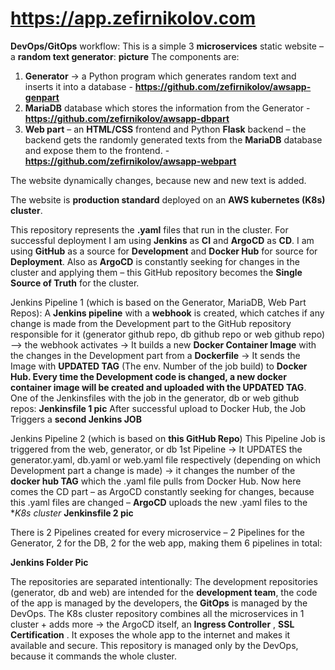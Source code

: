 # https://app.zefirnikolov.com

**DevOps/GitOps** workflow:
This is a simple 3 **microservices** static website – a **random text generator**:
**picture**
The components are: 
1. **Generator** -> a Python program which generates random text and inserts it into a database - **https://github.com/zefirnikolov/awsapp-genpart**
2. **MariaDB** database which stores the information from the Generator - **https://github.com/zefirnikolov/awsapp-dbpart** 
3. **Web part** – an **HTML/CSS** frontend and Python **Flask** backend – the backend gets the randomly generated texts from the **MariaDB** database and expose them to the frontend. - **https://github.com/zefirnikolov/awsapp-webpart**

The website dynamically changes, because new and new text is added.

The website is **production standard** deployed on an **AWS kubernetes (K8s) cluster**. 

This repository represents the **.yaml** files that run in the cluster. For successful deployment I am using **Jenkins** as **CI** and **ArgoCD** as **CD**. I am using **GitHub** as a source for **Development** and **Docker Hub** for source for **Deployment**. Also as **ArgoCD** is constantly seeking for changes in the cluster and applying them – this GitHub repository becomes the **Single Source of Truth** for the cluster.

Jenkins Pipeline 1 (which is based on the Generator, MariaDB, Web Part Repos):
A **Jenkins pipeline** with a **webhook** is created, which catches if any change is made from the Development part to the GitHub repository responsible for it (generator github repo, db github repo or web github repo) –> the webhook activates -> It builds a new **Docker Container Image** with the changes in the Development part from a **Dockerfile** -> It sends the Image with **UPDATED TAG** (The env. Number of the job build) to **Docker Hub. Every time the Development code is changed, a new docker container image will be created and uploaded with the UPDATED TAG**. 
One of the Jenkinsfiles with the job in the generator, db or web github repos:
**Jenkinsfile 1 pic**
After successful upload to Docker Hub, the Job Triggers a **second Jenkins JOB**

Jenkins Pipeline 2 (which is based on **this GitHub Repo**)
This Pipeline Job is triggered from the web, generator, or db 1st Pipeline -> It UPDATES the generator.yaml, db.yaml or web.yaml file respectively  (depending on which Development part a change is made) -> it changes the number of the **docker hub TAG** which the .yaml file pulls from Docker Hub.  Now here comes the CD part – as ArgoCD constantly seeking for changes, because this .yaml files are changed – **ArgoCD** uploads the new .yaml files to the **K8s cluster*
**Jenkinsfile 2 pic**

There is 2 Pipelines created for every microservice – 2 Pipelines for the Generator, 2 for the DB, 2 for the web app, making them 6 pipelines in total:

**Jenkins Folder Pic**

The repositories are separated intentionally:
The development repositories (generator, db and web) are intended for the **development team**, the code of the app is managed by the developers, the **GitOps** is managed by the DevOps. 
The K8s cluster repository combines all the microservices in 1 cluster + adds more   -> the ArgoCD itself, an **Ingress Controller** , **SSL Certification** . It exposes the whole app to the internet and makes it available and secure. This repository is managed only by the DevOps, because it commands the whole cluster. 
